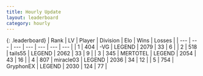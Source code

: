 ```yaml
---
title: Hourly Update
layout: leaderboard
category: hourly
---
```


{: .leaderboard}
| Rank | LV | Player | Division | Elo | Wins | Losses |
| --- | --- | --- | --- | --- | --- | --- |
| <span data-change="0">1</span> | 404 | <span title="ID: 92077">-VG</span> | LEGEND | <span data-change="0">2079</span> | <span data-change="0">33</span> | <span data-change="0">6</span> |
| <span data-change="1">2</span> | 518 | <span title="ID: 170123">tails55</span> | LEGEND | <span data-change="17">2062</span> | <span data-change="2">33</span> | <span data-change="0">9</span> |
| <span data-change="-1">3</span> | 345 | <span title="ID: 398821">MERTOTEL</span> | LEGEND | <span data-change="0">2054</span> | <span data-change="0">43</span> | <span data-change="0">16</span> |
| <span data-change="0">4</span> | 807 | <span title="ID: 416373">miracle03</span> | LEGEND | <span data-change="0">2036</span> | <span data-change="0">34</span> | <span data-change="0">12</span> |
| <span data-change="0">5</span> | 754 | <span title="ID: 315148">GryphonEX</span> | LEGEND | <span data-change="3">2030</span> | <span data-change="4">124</span> | <span data-change="2">77</span> |